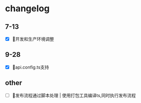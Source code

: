# changelog

## 7-13

- [x] 🚀开发和生产环境调整

## 9-28

- [x] 🚀api.config.ts支持

## other

- [ ] 🚀发布流程通过脚本处理 | 使用打包工具编译ts,同时执行发布流程
